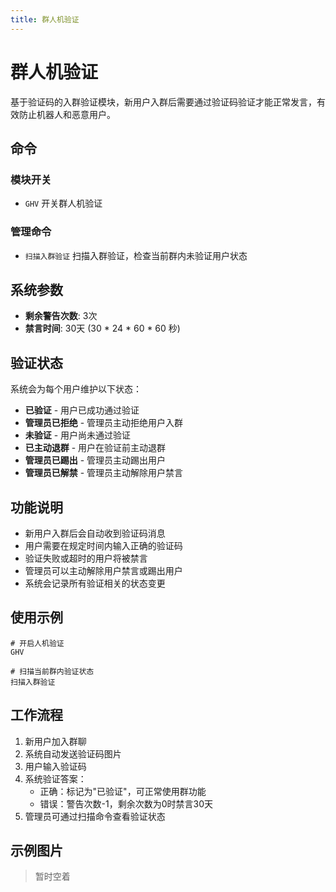 ```yaml
---
title: 群人机验证
---
```


# 群人机验证

基于验证码的入群验证模块，新用户入群后需要通过验证码验证才能正常发言，有效防止机器人和恶意用户。

## 命令

### 模块开关
- `GHV` 开关群人机验证

### 管理命令
- `扫描入群验证` 扫描入群验证，检查当前群内未验证用户状态

## 系统参数

- **剩余警告次数**: 3次
- **禁言时间**: 30天 (30 * 24 * 60 * 60 秒)

## 验证状态

系统会为每个用户维护以下状态：

- **已验证** - 用户已成功通过验证
- **管理员已拒绝** - 管理员主动拒绝用户入群
- **未验证** - 用户尚未通过验证
- **已主动退群** - 用户在验证前主动退群
- **管理员已踢出** - 管理员主动踢出用户
- **管理员已解禁** - 管理员主动解除用户禁言

## 功能说明

- 新用户入群后会自动收到验证码消息
- 用户需要在规定时间内输入正确的验证码
- 验证失败或超时的用户将被禁言
- 管理员可以主动解除用户禁言或踢出用户
- 系统会记录所有验证相关的状态变更

## 使用示例

```
# 开启人机验证
GHV

# 扫描当前群内验证状态
扫描入群验证
```

## 工作流程

1. 新用户加入群聊
2. 系统自动发送验证码图片
3. 用户输入验证码
4. 系统验证答案：
   - 正确：标记为"已验证"，可正常使用群功能
   - 错误：警告次数-1，剩余次数为0时禁言30天
5. 管理员可通过扫描命令查看验证状态

## 示例图片

> 暂时空着 
